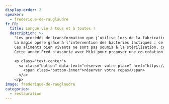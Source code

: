 ```yaml
---
display-order: 2
speaker:
  - frederique-de-rauglaudre
fr_FR:
  title: Longue vie à tous et à toutes !
  description: >-
    "Les procédés de transformation que j’utilise lors de la fabrication de mes condiments allongent la durée de conservation des denrées, tout en sublimant des saveurs qui développent des arômes agréablement complexes.<br>
    La magie opère grâce à l’intervention des bactéries lactiques : ce sont elles les véritables transformatrices des fruits et légumes que je vous propose à la carte.<br>
    Ces aliments bien vivants ne sont pas soumis à la stérilisation, ce qui les rend d’autant plus bénéfiques à votre microbiote !"<br>
    Cette année Fred s'associe avec Miki pour proposer une co-création culinaire que vous pouvez découvrir sur [la page restauration](/2025/restauration)

    <p class="text-center">
      <a class="button" data-text="réserver votre place" href="https://boutique.gongfucha.fr/products/tick6_ticket-assiette-et-dessert-miki-and-fred/" title="réserver votre repas" target="_blank">
        <span class="button-inner">réserver votre repas</span>
      </a>
    </p>
image: frederique-de-rauglaudre
categories:
  - restauration
---
```


